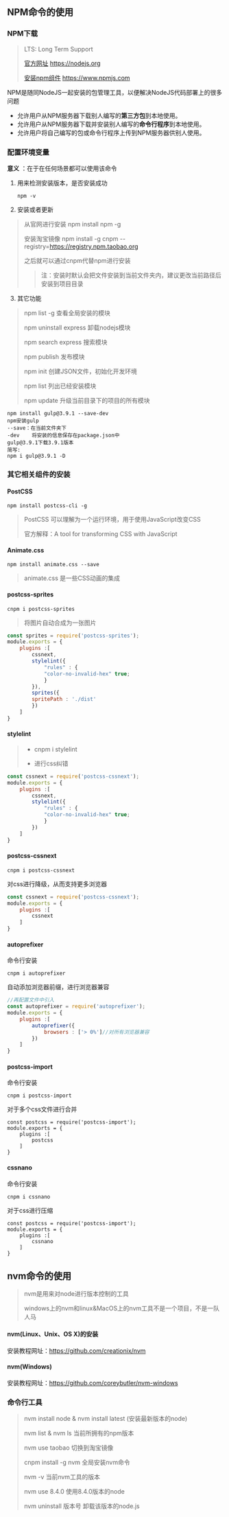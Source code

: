 ## NPM命令的使用

### NPM下载

> LTS:  Long Term Support
>
> [官方网址](https://nodejs.org)  https://nodejs.org
>
> [安装npm组件](https://www.npmjs.com/)  https://www.npmjs.com

NPM是随同NodeJS一起安装的包管理工具，以便解决NodeJS代码部署上的很多问题

- 允许用户从NPM服务器下载别人编写的**第三方包**到本地使用。
- 允许用户从NPM服务器下载并安装别人编写的**命令行程序**到本地使用。
- 允许用户将自己编写的包或命令行程序上传到NPM服务器供别人使用。

### 配置环境变量

**意义** ：在于在任何场景都可以使用该命令

1. 用来检测安装版本，是否安装成功

    ```
    npm -v
    ```

2. 安装或者更新

> 从官网进行安装
> npm install npm -g
>
> 安装淘宝镜像
> npm install -g cnpm --registry=https://registry.npm.taobao.org
>
> 之后就可以通过cnpm代替npm进行安装
>
> > 注：安装时默认会把文件安装到当前文件夹内，建议更改当前路径后安装到项目目录

3. 其它功能

> npm list -g  查看全局安装的模块
>
> npm uninstall express  卸载nodejs模块
>
> npm search express 搜索模块
>
> npm publish 发布模块
>
> npm init  创建JSON文件，初始化开发环境
>
> npm list  列出已经安装模块
>
> npm update 升级当前目录下的项目的所有模块

```
npm install gulp@3.9.1 --save-dev
npm安装gulp  
--save：在当前文件夹下
-dev    将安装的信息保存在package.json中
gulp@3.9.1下载3.9.1版本
简写:
npm i gulp@3.9.1 -D
```



### 其它相关组件的安装

#### PostCSS

```
npm install postcss-cli -g
```

> PostCSS 可以理解为一个运行环境，用于使用JavaScript改变CSS
>
> 官方解释：A tool for transforming CSS with JavaScript

#### Animate.css

```
npm install animate.css --save
```

> animate.css 是一些CSS动画的集成

#### postcss-sprites

```cnpm i stylelintcnpm i stylelint
cnpm i postcss-sprites
```

> 将图片自动合成为一张图片

```js
const sprites = require('postcss-sprites');
module.exports = {
	plugins :[
		cssnext,
		stylelint({
            "rules" : {
            "color-no-invalid-hex" true;
            }
		}),
		sprites({
		spritePath : './dist'
		})
	]
}
```

#### stylelint

> - cnpm i stylelint
>
> - 进行css纠错

```js
const cssnext = require('postcss-cssnext');
module.exports = {
	plugins :[
		cssnext,
		stylelint({
            "rules" : {
            "color-no-invalid-hex" true;
            }
		})
	]
}
```

#### postcss-cssnext

```
cnpm i postcss-cssnext
```

对css进行降级，从而支持更多浏览器

```js
const cssnext = require('postcss-cssnext');
module.exports = {
	plugins :[
		cssnext
	]
}
```

#### autoprefixer

命令行安装

```
cnpm i autoprefixer
```

自动添加浏览器前缀，进行浏览器兼容

```javascript
//再配置文件中引入
const autoprefixer = require('autoprefixer');
module.exports = {
	plugins :[
		autoprefixer({
			browsers : ['> 0%']//对所有浏览器兼容
		})
	]
}
```

#### postcss-import

命令行安装

```
cnpm i postcss-import
```

对于多个css文件进行合并

```
const postcss = require('postcss-import');
module.exports = {
	plugins :[
		postcss
	]
}
```

#### cssnano

命令行安装

```
cnpm i cssnano
```

对于css进行压缩

```
const postcss = require('postcss-import');
module.exports = {
	plugins :[
		cssnano
	]
}
```

## nvm命令的使用

> nvm是用来对node进行版本控制的工具
>
> windows上的nvm和linux&MacOS上的nvm工具不是一个项目，不是一队人马

#### nvm(Linux、Unix、OS  X)的安装

安装教程网址：https://github.com/creationix/nvm

#### nvm(Windows)

安装教程网址：https://github.com/coreybutler/nvm-windows

### 命令行工具

> nvm install node & nvm install latest (安装最新版本的node)
>
> nvm list  &   nvm ls 当前所拥有的npm版本
>
> nvm use taobao 切换到淘宝镜像
>
> cnpm install -g nvm  全局安装nvm命令
>
> nvm -v 当前nvm工具的版本
>
> nvm use 8.4.0 使用8.4.0版本的node
>
> nvm uninstall 版本号 卸载该版本的node.js


